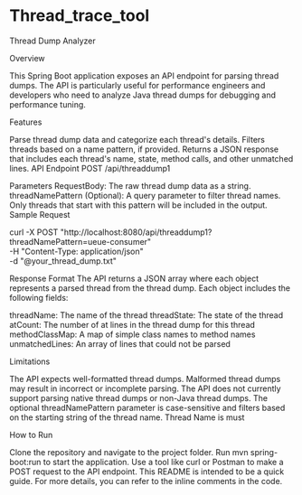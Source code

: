 # Thread_trace_tool
Thread Dump Analyzer

Overview

This Spring Boot application exposes an API endpoint for parsing thread dumps. The API is particularly useful for performance engineers and developers who need to analyze Java thread dumps for debugging and performance tuning.

Features

Parse thread dump data and categorize each thread's details.
Filters threads based on a name pattern, if provided.
Returns a JSON response that includes each thread's name, state, method calls, and other unmatched lines.
API Endpoint
POST /api/threaddump1

Parameters
RequestBody: The raw thread dump data as a string.
threadNamePattern (Optional): A query parameter to filter thread names. Only threads that start with this pattern will be included in the output.
Sample Request

curl -X POST "http://localhost:8080/api/threaddump1?threadNamePattern=ueue-consumer" \
     -H "Content-Type: application/json" \
     -d "@your_thread_dump.txt"


     
Response Format
The API returns a JSON array where each object represents a parsed thread from the thread dump. Each object includes the following fields:

threadName: The name of the thread
threadState: The state of the thread
atCount: The number of at lines in the thread dump for this thread
methodClassMap: A map of simple class names to method names
unmatchedLines: An array of lines that could not be parsed

Limitations

The API expects well-formatted thread dumps. Malformed thread dumps may result in incorrect or incomplete parsing.
The API does not currently support parsing native thread dumps or non-Java thread dumps.
The optional threadNamePattern parameter is case-sensitive and filters based on the starting string of the thread name.
Thread Name is must

How to Run

Clone the repository and navigate to the project folder.
Run mvn spring-boot:run to start the application.
Use a tool like curl or Postman to make a POST request to the API endpoint.
This README is intended to be a quick guide. For more details, you can refer to the inline comments in the code.
